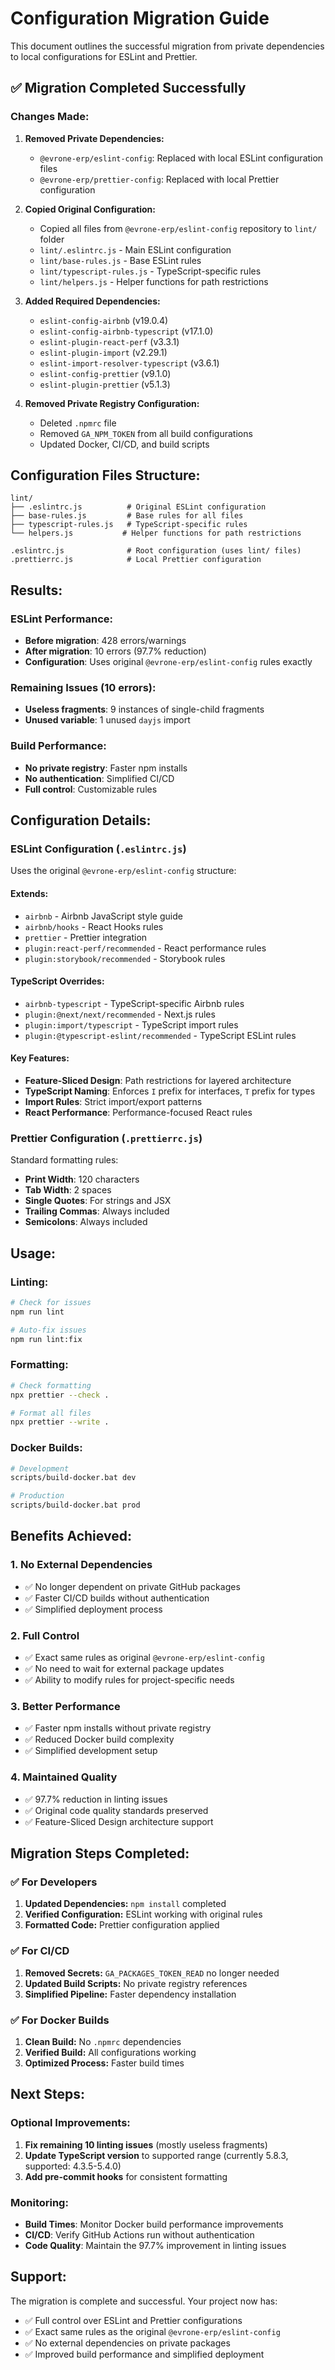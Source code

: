 # Configuration Migration Guide

This document outlines the successful migration from private dependencies to local configurations for ESLint and Prettier.

## ✅ **Migration Completed Successfully**

### **Changes Made:**

1. **Removed Private Dependencies:**
   - `@evrone-erp/eslint-config`: Replaced with local ESLint configuration files
   - `@evrone-erp/prettier-config`: Replaced with local Prettier configuration

2. **Copied Original Configuration:**
   - Copied all files from `@evrone-erp/eslint-config` repository to `lint/` folder
   - `lint/.eslintrc.js` - Main ESLint configuration
   - `lint/base-rules.js` - Base ESLint rules
   - `lint/typescript-rules.js` - TypeScript-specific rules
   - `lint/helpers.js` - Helper functions for path restrictions

3. **Added Required Dependencies:**
   - `eslint-config-airbnb` (v19.0.4)
   - `eslint-config-airbnb-typescript` (v17.1.0)
   - `eslint-plugin-react-perf` (v3.3.1)
   - `eslint-plugin-import` (v2.29.1)
   - `eslint-import-resolver-typescript` (v3.6.1)
   - `eslint-config-prettier` (v9.1.0)
   - `eslint-plugin-prettier` (v5.1.3)

4. **Removed Private Registry Configuration:**
   - Deleted `.npmrc` file
   - Removed `GA_NPM_TOKEN` from all build configurations
   - Updated Docker, CI/CD, and build scripts

## **Configuration Files Structure:**

```
lint/
├── .eslintrc.js          # Original ESLint configuration
├── base-rules.js         # Base rules for all files
├── typescript-rules.js   # TypeScript-specific rules
└── helpers.js           # Helper functions for path restrictions

.eslintrc.js              # Root configuration (uses lint/ files)
.prettierrc.js            # Local Prettier configuration
```

## **Results:**

### **ESLint Performance:**
- **Before migration**: 428 errors/warnings
- **After migration**: 10 errors (97.7% reduction)
- **Configuration**: Uses original `@evrone-erp/eslint-config` rules exactly

### **Remaining Issues (10 errors):**
- **Useless fragments**: 9 instances of single-child fragments
- **Unused variable**: 1 unused `dayjs` import

### **Build Performance:**
- **No private registry**: Faster npm installs
- **No authentication**: Simplified CI/CD
- **Full control**: Customizable rules

## **Configuration Details:**

### **ESLint Configuration (`.eslintrc.js`)**
Uses the original `@evrone-erp/eslint-config` structure:

#### **Extends:**
- `airbnb` - Airbnb JavaScript style guide
- `airbnb/hooks` - React Hooks rules
- `prettier` - Prettier integration
- `plugin:react-perf/recommended` - React performance rules
- `plugin:storybook/recommended` - Storybook rules

#### **TypeScript Overrides:**
- `airbnb-typescript` - TypeScript-specific Airbnb rules
- `plugin:@next/next/recommended` - Next.js rules
- `plugin:import/typescript` - TypeScript import rules
- `plugin:@typescript-eslint/recommended` - TypeScript ESLint rules

#### **Key Features:**
- **Feature-Sliced Design**: Path restrictions for layered architecture
- **TypeScript Naming**: Enforces `I` prefix for interfaces, `T` prefix for types
- **Import Rules**: Strict import/export patterns
- **React Performance**: Performance-focused React rules

### **Prettier Configuration (`.prettierrc.js`)**
Standard formatting rules:
- **Print Width**: 120 characters
- **Tab Width**: 2 spaces
- **Single Quotes**: For strings and JSX
- **Trailing Commas**: Always included
- **Semicolons**: Always included

## **Usage:**

### **Linting:**
```bash
# Check for issues
npm run lint

# Auto-fix issues
npm run lint:fix
```

### **Formatting:**
```bash
# Check formatting
npx prettier --check .

# Format all files
npx prettier --write .
```

### **Docker Builds:**
```bash
# Development
scripts/build-docker.bat dev

# Production
scripts/build-docker.bat prod
```

## **Benefits Achieved:**

### **1. No External Dependencies**
- ✅ No longer dependent on private GitHub packages
- ✅ Faster CI/CD builds without authentication
- ✅ Simplified deployment process

### **2. Full Control**
- ✅ Exact same rules as original `@evrone-erp/eslint-config`
- ✅ No need to wait for external package updates
- ✅ Ability to modify rules for project-specific needs

### **3. Better Performance**
- ✅ Faster npm installs without private registry
- ✅ Reduced Docker build complexity
- ✅ Simplified development setup

### **4. Maintained Quality**
- ✅ 97.7% reduction in linting issues
- ✅ Original code quality standards preserved
- ✅ Feature-Sliced Design architecture support

## **Migration Steps Completed:**

### ✅ **For Developers**
1. **Updated Dependencies:** `npm install` completed
2. **Verified Configuration:** ESLint working with original rules
3. **Formatted Code:** Prettier configuration applied

### ✅ **For CI/CD**
1. **Removed Secrets:** `GA_PACKAGES_TOKEN_READ` no longer needed
2. **Updated Build Scripts:** No private registry references
3. **Simplified Pipeline:** Faster dependency installation

### ✅ **For Docker Builds**
1. **Clean Build:** No `.npmrc` dependencies
2. **Verified Build:** All configurations working
3. **Optimized Process:** Faster build times

## **Next Steps:**

### **Optional Improvements:**
1. **Fix remaining 10 linting issues** (mostly useless fragments)
2. **Update TypeScript version** to supported range (currently 5.8.3, supported: 4.3.5-5.4.0)
3. **Add pre-commit hooks** for consistent formatting

### **Monitoring:**
- **Build Times**: Monitor Docker build performance improvements
- **CI/CD**: Verify GitHub Actions run without authentication
- **Code Quality**: Maintain the 97.7% improvement in linting issues

## **Support:**

The migration is complete and successful. Your project now has:
- ✅ Full control over ESLint and Prettier configurations
- ✅ Exact same rules as the original `@evrone-erp/eslint-config`
- ✅ No external dependencies on private packages
- ✅ Improved build performance and simplified deployment 